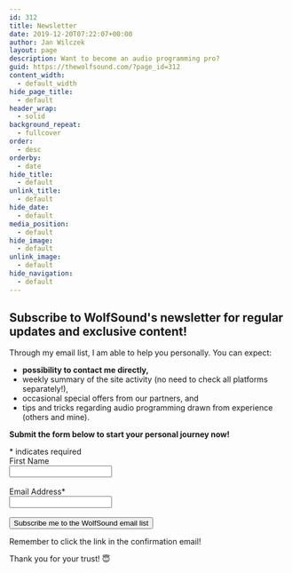 ```yaml
---
id: 312
title: Newsletter
date: 2019-12-20T07:22:07+00:00
author: Jan Wilczek
layout: page
description: Want to become an audio programming pro?
guid: https://thewolfsound.com/?page_id=312
content_width:
  - default_width
hide_page_title:
  - default
header_wrap:
  - solid
background_repeat:
  - fullcover
order:
  - desc
orderby:
  - date
hide_title:
  - default
unlink_title:
  - default
hide_date:
  - default
media_position:
  - default
hide_image:
  - default
unlink_image:
  - default
hide_navigation:
  - default
---
```

## Subscribe to WolfSound's newsletter for regular updates and exclusive content!

Through my email list, I am able to help you personally. You can expect:

* **possibility to contact me directly,**
* weekly summary of the site activity (no need to check all platforms separately!),
* occasional special offers from our partners, and
* tips and tricks regarding audio programming drawn from experience (others and mine).

**Submit the form below to start your personal journey now!**

<!-- Begin Mailchimp Signup Form -->

<div id="mc_embed_signup" class="newsletter-form">
<form action="https://thewolfsound.us20.list-manage.com/subscribe/post?u=5da91b45702ac45410802e155&amp;id=b6e8fb4e61&SIGNUP=NewsletterPage" method="post" id="mc-embedded-subscribe-form" name="mc-embedded-subscribe-form" class="validate" target="_blank" novalidate>
    <div id="mc_embed_signup_scroll">
	
<div class="indicates-required"><span class="asterisk">*</span> indicates required</div>
<div class="mc-field-group">
	<label for="mce-FNAME">First Name</label><br>
	<input type="text" value="" name="FNAME" class="" id="mce-FNAME">
</div>
<br>
<div class="mc-field-group">
	<label for="mce-EMAIL">Email Address<span class="asterisk">*</span>
</label> <br>
	<input type="email" value="" name="EMAIL" class="required email" id="mce-EMAIL">
</div> <br>
	<div id="mce-responses" class="clear">
		<div class="response" id="mce-error-response" style="display:none"></div>
		<div class="response" id="mce-success-response" style="display:none"></div>
	</div>    <!-- real people should not fill this in and expect good things - do not remove this or risk form bot signups-->
    <div style="position: absolute; left: -5000px;" aria-hidden="true"><input type="text" name="b_5da91b45702ac45410802e155_b6e8fb4e61" tabindex="-1" value=""></div>
    <div class="clear"><input type="submit" value="Subscribe me to the WolfSound email list" name="subscribe" id="mc-embedded-subscribe" class="btn btn-primary"></div>
    </div>
</form>
</div>
<script type='text/javascript' data-c-script='necessary' src='//s3.amazonaws.com/downloads.mailchimp.com/js/mc-validate.js'></script><script type='text/javascript' data-c-script='necessary'>(function($) {window.fnames = new Array(); window.ftypes = new Array();fnames[1]='FNAME';ftypes[1]='text';fnames[0]='EMAIL';ftypes[0]='email';}(jQuery));var $mcj = jQuery.noConflict(true);</script>
<!--End mc_embed_signup-->

Remember to click the link in the confirmation email!

Thank you for your trust! 😇
